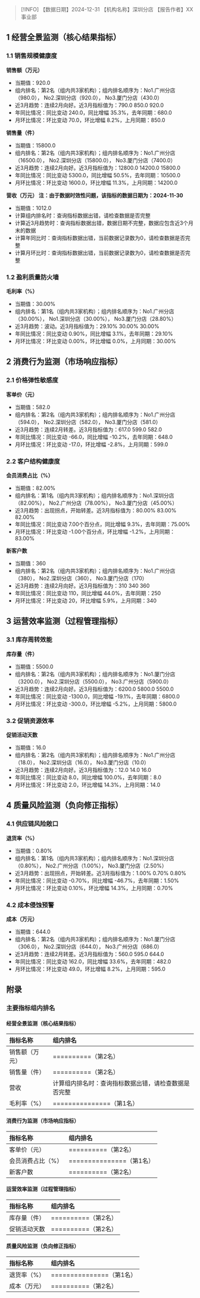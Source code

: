 > [!INFO] 【数据日期】2024-12-31        【机构名称】深圳分店        【报告作者】XX事业部
## 1 经营全景监测（核心结果指标）

### 1.1 销售规模健康度

**销售额（万元）**
- 当期值：920.0
- 组内排名：第2名（组内共3家机构）；组内排名顺序为：No1.广州分店（980.0）， No2.深圳分店（920.0）， No3.厦门分店（430.0）
- 近3月趋势：连续2月向好。近3月指标值为：790.0 850.0 920.0
- 年同比情况：同比变动 240.0，同比增幅 35.3%，去年同期：680.0
- 月环比情况：环比变动 70.0，环比增幅 8.2%，上月同期：850.0

**销售量（件）**
- 当期值：15800.0
- 组内排名：第2名（组内共3家机构）；组内排名顺序为：No1.广州分店（16500.0）， No2.深圳分店（15800.0）， No3.厦门分店（7400.0）
- 近3月趋势：连续2月向好。近3月指标值为：12800.0 14200.0 15800.0
- 年同比情况：同比变动 5300.0，同比增幅 50.5%，去年同期：10500.0
- 月环比情况：环比变动 1600.0，环比增幅 11.3%，上月同期：14200.0

**营收（万元） 注：由于数据时效性问题，该指标的数据日期为：2024-11-30**
- 当期值：1012.0
- 计算组内排名时：查询指标数据出错，请检查数据是否完整
- 计算近3月趋势时：查询指标数据出错，数据日期不完整，数据应包含近3个月末的数据
- 计算年同比时：查询指标数据出错，当前数据记录数为0，请检查数据是否完整
- 计算月环比时：查询指标数据出错，当前数据记录数为0，请检查数据是否完整

### 1.2 盈利质量防火墙

**毛利率（%）**
- 当期值：30.00%
- 组内排名：第1名（组内共3家机构）；组内排名顺序为：No1.广州分店（30.00%）， No1.深圳分店（30.00%）， No3.厦门分店（28.80%）
- 近3月趋势：波动。近3月指标值为：29.10% 30.00% 30.00%
- 年同比情况：同比变动 0.90%，同比增幅 3.1%，去年同期：29.10%
- 月环比情况：环比变动 0.00%，环比增幅 0.0%，上月同期：30.00%

## 2 消费行为监测（市场响应指标）

### 2.1 价格弹性敏感度

**客单价（元）**
- 当期值：582.0
- 组内排名：第2名（组内共3家机构）；组内排名顺序为：No1.广州分店（594.0）， No2.深圳分店（582.0）， No3.厦门分店（581.0）
- 近3月趋势：连续2月转差。近3月指标值为：617.0 599.0 582.0
- 年同比情况：同比变动 -66.0，同比增幅 -10.2%，去年同期：648.0
- 月环比情况：环比变动 -17.0，环比增幅 -2.8%，上月同期：599.0

### 2.2 客户结构健康度

**会员消费占比（%）**
- 当期值：82.00%
- 组内排名：第1名（组内共3家机构）；组内排名顺序为：No1.深圳分店（82.00%）， No2.广州分店（78.00%）， No3.厦门分店（45.00%）
- 近3月趋势：出现拐点，开始转差。近3月指标值为：80.00% 83.00% 82.00%
- 年同比情况：同比变动 7.00个百分点，同比增幅 9.3%，去年同期：75.00%
- 月环比情况：环比变动 -1.00个百分点，环比增幅 -1.2%，上月同期：83.00%

**新客户数**
- 当期值：360
- 组内排名：第2名（组内共3家机构）；组内排名顺序为：No1.广州分店（380）， No2.深圳分店（360）， No3.厦门分店（170）
- 近3月趋势：连续2月向好。近3月指标值为：310 340 360
- 年同比情况：同比变动 110，同比增幅 44.0%，去年同期：250
- 月环比情况：环比变动 20，环比增幅 5.9%，上月同期：340

## 3 运营效率监测（过程管理指标）

### 3.1 库存周转效能

**库存量（件）**
- 当期值：5500.0
- 组内排名：第2名（组内共3家机构）；组内排名顺序为：No1.厦门分店（3200.0）， No2.深圳分店（5500.0）， No3.广州分店（5900.0）
- 近3月趋势：连续2月向好。近3月指标值为：6200.0 5800.0 5500.0
- 年同比情况：同比变动 -1300.0，同比增幅 -19.1%，去年同期：6800.0
- 月环比情况：环比变动 -300.0，环比增幅 -5.2%，上月同期：5800.0

### 3.2 促销资源效率

**促销活动天数**
- 当期值：16.0
- 组内排名：第2名（组内共3家机构）；组内排名顺序为：No1.广州分店（18.0）， No2.深圳分店（16.0）， No3.厦门分店（10.0）
- 近3月趋势：连续2月向好。近3月指标值为：12.0 14.0 16.0
- 年同比情况：同比变动 8.0，同比增幅 100.0%，去年同期：8.0
- 月环比情况：环比变动 2.0，环比增幅 14.3%，上月同期：14.0

## 4 质量风险监测（负向修正指标）

### 4.1 供应链风险敞口

**退货率（%）**
- 当期值：0.80%
- 组内排名：第1名（组内共3家机构）；组内排名顺序为：No1.深圳分店（0.80%）， No2.广州分店（1.00%）， No3.厦门分店（2.50%）
- 近3月趋势：出现拐点，开始转差。近3月指标值为：1.00% 0.70% 0.80%
- 年同比情况：同比变动 -0.70%，同比增幅 -46.7%，去年同期：1.50%
- 月环比情况：环比变动 0.10%，环比增幅 14.3%，上月同期：0.70%

### 4.2 成本侵蚀预警

**成本（万元）**
- 当期值：644.0
- 组内排名：第2名（组内共3家机构）；组内排名顺序为：No1.厦门分店（306.0）， No2.深圳分店（644.0）， No3.广州分店（686.0）
- 近3月趋势：连续2月转差。近3月指标值为：560.0 595.0 644.0
- 年同比情况：同比变动 162.0，同比增幅 33.6%，去年同期：482.0
- 月环比情况：环比变动 49.0，环比增幅 8.2%，上月同期：595.0

## 附录

### 主要指标组内排名

#### 经营全景监测（核心结果指标）

| 指标名称    | 组内排名                       |
|:--------|:---------------------------|
| 销售额（万元） | ==========（第2名）            |
| 销售量（件）  | ==========（第2名）            |
| 营收      | 计算组内排名时：查询指标数据出错，请检查数据是否完整 |
| 毛利率（%）  | ===============（第1名）       |
#### 消费行为监测（市场响应指标）

| 指标名称      | 组内排名                 |
|:----------|:---------------------|
| 客单价（元）    | ==========（第2名）      |
| 会员消费占比（%） | ===============（第1名） |
| 新客户数      | ==========（第2名）      |
#### 运营效率监测（过程管理指标）

| 指标名称   | 组内排名            |
|:-------|:----------------|
| 库存量（件） | ==========（第2名） |
| 促销活动天数 | ==========（第2名） |
#### 质量风险监测（负向修正指标）

| 指标名称   | 组内排名                 |
|:-------|:---------------------|
| 退货率（%） | ===============（第1名） |
| 成本（万元） | ==========（第2名）      |